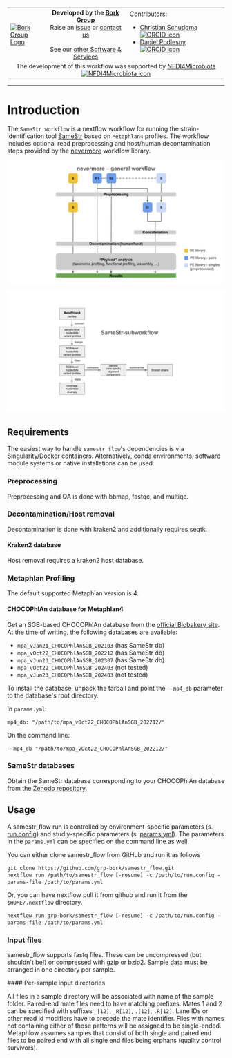 <table>
  <tr width="100%">
    <td width="150px">
      <a href="https://www.bork.embl.de/"><img src="https://www.bork.embl.de/assets/img/normal_version.png" alt="Bork Group Logo" width="150px" height="auto"></a>
    </td>
    <td width="425px" align="center">
      <b>Developed by the <a href="https://www.bork.embl.de/">Bork Group</a></b><br>
      Raise an <a href="https://github.com/grp-bork/samestr_flow/issues">issue</a> or <a href="mailto:N4M@embl.de">contact us</a><br><br>
      See our <a href="https://www.bork.embl.de/services.html">other Software & Services</a>
    </td>
    <td width="500px">
      Contributors:<br>
      <ul>
        <li>
          <a href="https://github.com/cschu/">Christian Schudoma</a> <a href="https://orcid.org/0000-0003-1157-1354"><img src="https://orcid.org/assets/vectors/orcid.logo.icon.svg" alt="ORCID icon" width="20px" height="20px"></a><br>
        </li>
        <li>
          <a href="https://github.com/danielpodlesny/">Daniel Podlesny</a> <a href="https://orcid.org/0000-0002-5685-0915"><img src="https://orcid.org/assets/vectors/orcid.logo.icon.svg" alt="ORCID icon" width="20px" height="20px"></a><br>
        </li>
      </ul>
    </td>
  </tr>
  <tr>
    <td colspan="3" align="center">The development of this workflow was supported by <a href="https://www.nfdi4microbiota.de/">NFDI4Microbiota <img src="https://github.com/user-attachments/assets/1e78f65e-9828-46c0-834c-0ed12ca9d5ed" alt="NFDI4Microbiota icon" width="20px" height="20px"></a> 
</td>
  </tr>
</table>

---


# Introduction

The `SameStr workflow` is a nextflow workflow for running the strain-identification tool [SameStr](https://github.com/danielpodlesny/samestr) based on `Metaphlan4` profiles. The workflow includes optional read preprocessing and host/human decontamination steps provided by the [nevermore](https://github.com/cschu/nevermore) workflow library.

![Nevermore_workflow](docs/nevermore.svg)

![SameStr_subworkflow](docs/samestr_subworkflow.svg)



## Requirements

The easiest way to handle `samestr_flow`'s dependencies is via Singularity/Docker containers. Alternatively, conda environments, software module systems or native installations can be used.

### Preprocessing

Preprocessing and QA is done with bbmap, fastqc, and multiqc.

### Decontamination/Host removal

Decontamination is done with kraken2 and additionally requires seqtk. 

#### Kraken2 database

Host removal requires a kraken2 host database.

### Metaphlan Profiling

The default supported Metaphlan version is 4.

#### CHOCOPhlAn database for Metaphlan4

Get an SGB-based CHOCOPhlAn database from the [official Biobakery site](http://cmprod1.cibio.unitn.it/biobakery4/metaphlan_databases/). At the time of writing, the following databases are available:

* `mpa_vJan21_CHOCOPhlAnSGB_202103` (has SameStr db)
* `mpa_vOct22_CHOCOPhlAnSGB_202212` (has SameStr db)
* `mpa_vJun23_CHOCOPhlAnSGB_202307` (has SameStr db)
* `mpa_vOct22_CHOCOPhlAnSGB_202403` (not tested)
* `mpa_vJun23_CHOCOPhlAnSGB_202403` (not tested)

To install the database, unpack the tarball and point the `--mp4_db` parameter to the database's root directory.


In `params.yml`:

```
mp4_db: "/path/to/mpa_vOct22_CHOCOPhlAnSGB_202212/"
```

On the command line:

```
--mp4_db "/path/to/mpa_vOct22_CHOCOPhlAnSGB_202212/"
```


### SameStr databases

Obtain the SameStr database corresponding to your CHOCOPhlAn database from the [Zenodo repository](https://zenodo.org/records/10640239).


## Usage

A samestr_flow run is controlled by environment-specific parameters (s. [run.config](config/run.config)) and studiy-specific parameters (s. [params.yml](config/params.yml)). The parameters in the `params.yml` can be specified on the command line as well.

You can either clone samestr_flow from GitHub and run it as follows

```
git clone https://github.com/grp-bork/samestr_flow.git
nextflow run /path/to/samestr_flow [-resume] -c /path/to/run.config -params-file /path/to/params.yml
```

Or, you can have nextflow pull it from github and run it from the `$HOME/.nextflow` directory.

```
nextflow run grp-bork/samestr_flow [-resume] -c /path/to/run.config -params-file /path/to/params.yml
```

### Input files

samestr_flow supports fastq files. These can be uncompressed (but shouldn't be!) or compressed with gzip or bzip2. Sample data must be arranged in one directory per sample.

#### Per-sample input directories

All files in a sample directory will be associated with name of the sample folder. Paired-end mate files need to have matching prefixes. Mates 1 and 2 can be specified with suffixes `_[12]`, `_R[12]`, `.[12]`, `.R[12]`. Lane IDs or other read id modifiers have to precede the mate identifier. Files with names not containing either of those patterns will be assigned to be single-ended. Metaphlow assumes samples that consist of both single and paired end files to be paired end with all single end files being orphans (quality control survivors). 










